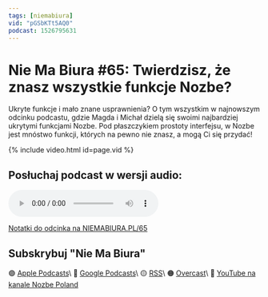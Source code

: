 ```yaml
---
tags: [niemabiura]
vid: "pGSbKTt5AQ0"
podcast: 1526795631
---
```


# Nie Ma Biura #65: Twierdzisz, że znasz wszystkie funkcje Nozbe?

Ukryte funkcje i mało znane usprawnienia? O tym wszystkim w najnowszym odcinku podcastu, gdzie Magda i Michał dzielą się swoimi najbardziej ukrytymi funkcjami Nozbe. Pod płaszczykiem prostoty interfejsu, w Nozbe jest mnóstwo funkcji, których na pewno nie znasz, a mogą Ci się przydać!

{% include video.html id=page.vid %}

<!--More-->

## Posłuchaj podcast w wersji audio:

<audio controls>
<source src="https://media.transistor.fm/a64d32ae/496827eb.mp3" type="audio/mpeg">
</audio>



[Notatki do odcinka na NIEMABIURA.PL/65](https://niemabiura.pl/65)

## Subskrybuj "Nie Ma Biura"

🟣 [Apple Podcasts](https://podcasts.apple.com/pl/podcast/nie-ma-biura/id1526795631)\\
🔵 [Google Podcasts](https://podcasts.google.com/feed/aHR0cHM6Ly9mZWVkcy50cmFuc2lzdG9yLmZtL25pZW1hYml1cmE)\\
🟡 [RSS](https://nozbe.com/niemabiura.rss)\\
🟠 [Overcast](https://overcast.fm/itunes1526795631/nie-ma-biura)\\
🔴 [YouTube na kanale Nozbe Poland](https://youtube.com/NozbePoland)

<!--podcast: 1526795631-->

[n]: https://michael.gratis/nozbe_pl
[np]: https://michael.gratis/nozbepersonal_pl